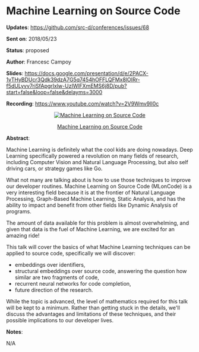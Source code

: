 # Machine Learning on Source Code

**Updates**: https://github.com/src-d/conferences/issues/68

**Sent on**:  2018/05/23

**Status**:   proposed

**Author**:   Francesc Campoy

**Slides**: https://docs.google.com/presentation/d/e/2PACX-1vTHyBDUcr3Qdk39dzA7G5q7454hOFFLQFMx8lOIRr-f5dULyvv7riSfApgrIxlw-UzIWlFXmEMS6j8D/pub?start=false&loop=false&delayms=3000

**Recording**: https://www.youtube.com/watch?v=2V9Wmv9lI0c

<div style="text-align:center">
    <a href="https://www.youtube.com/watch?v=2V9Wmv9lI0c">
        <img src="https://img.youtube.com/vi/2V9Wmv9lI0c/0.jpg" alt="Machine Learning on Source Code">
        <p>Machine Learning on Source Code</p>
    </a>
</div>

**Abstract**:

Machine Learning is definitely what the cool kids are doing nowadays. Deep Learning specifically powered a revolution on many fields of research, including Computer Vision and Natural Language Processing, but also self driving cars, or strategy games like Go.

What not many are talking about is how to use those techniques to improve our developer routines. Machine Learning on Source Code (MLonCode) is a very interesting field because it is at the frontier of Natural Language Processing, Graph-Based Machine Learning, Static Analysis, and has the ability to impact and benefit from other fields like Dynamic Analysis of programs.

The amount of data available for this problem is almost overwhelming, and given that data is the fuel of Machine Learning, we are excited for an amazing ride!

This talk will cover the basics of what Machine Learning techniques can be applied to source code, specifically we will discover:

* embeddings over identifiers,
* structural embeddings over source code, answering the question how similar are two fragments of code,
* recurrent neural networks for code completion,
* future direction of the research.

While the topic is advanced, the level of mathematics required for this talk will be kept to a minimum. Rather than getting stuck in the details, we'll discuss the advantages and limitations of these techniques, and their possible implications to our developer lives.

**Notes**:

N/A

